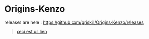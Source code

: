 # Origins-Kenzo
releases are here :
https://github.com/griskill/Origins-Kenzo/releases
> [ceci est un lien](https://github.com/griskill/Origins-Kenzo/releases)
